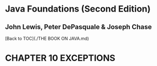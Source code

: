 # **Java Foundations (Second Edition)**
## John Lewis, Peter DePasquale & Joseph Chase

[Back to TOC](./THE BOOK ON JAVA.md)

# CHAPTER 10 EXCEPTIONS